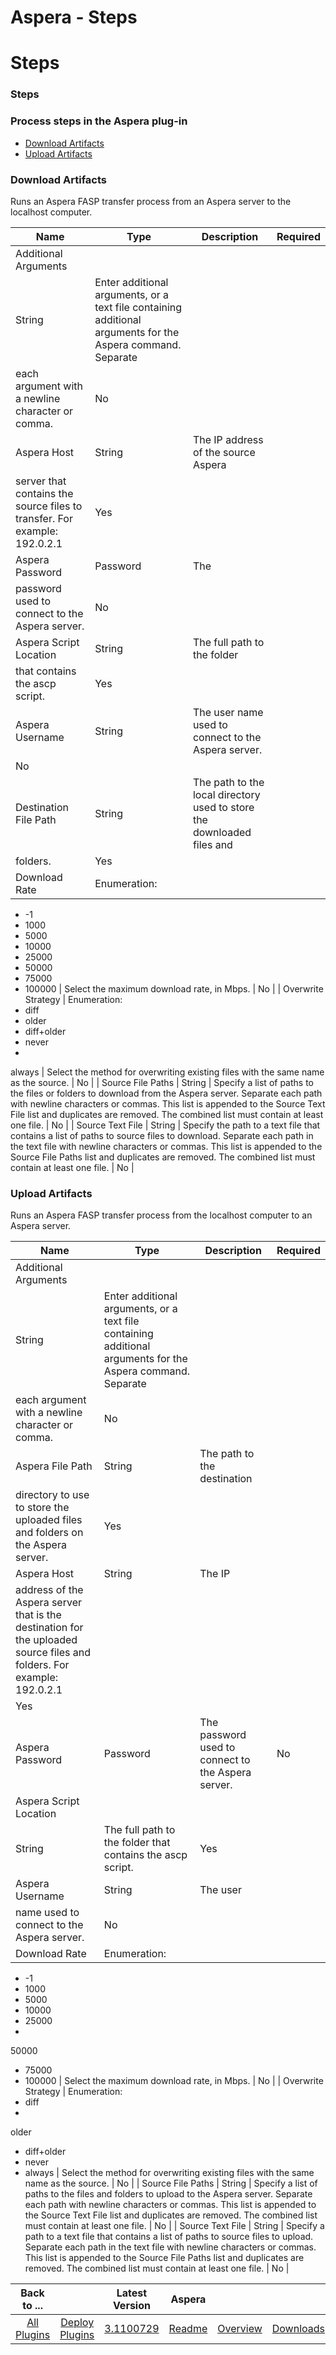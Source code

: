 
Aspera - Steps
==============

# Steps



### Steps




 



### Process steps in the Aspera plug-in


* [Download Artifacts](#download_artifacts)
* [Upload 
Artifacts](#upload_artifacts)



### Download Artifacts


Runs an Aspera FASP transfer process from an Aspera server to 
the localhost computer.




| Name | Type | Description | Required |
| --- | --- | --- | --- |
| Additional Arguments | 
String | Enter additional arguments, or a text file containing additional arguments for the Aspera command. Separate 
each argument with a newline character or comma. | No |
| Aspera Host | String | The IP address of the source Aspera 
server that contains the source files to transfer. For example: 192.0.2.1 | Yes |
| Aspera Password | Password | The 
password used to connect to the Aspera server. | No |
| Aspera Script Location | String | The full path to the folder 
that contains the ascp script. | Yes |
| Aspera Username | String | The user name used to connect to the Aspera server. 
| No |
| Destination File Path | String | The path to the local directory used to store the downloaded files and 
folders. | Yes |
| Download Rate | Enumeration:
* -1
* 1000
* 5000
* 10000
* 25000
* 50000
* 75000
* 100000
 | Select 
the maximum download rate, in Mbps. | No |
| Overwrite Strategy | Enumeration:
* diff
* older
* diff+older
* never
* 
always
 | Select the method for overwriting existing files with the same name as the source. | No |
| Source File Paths 
| String | Specify a list of paths to the files or folders to download from the Aspera server. Separate each path with 
newline characters or commas. This list is appended to the Source Text File list and duplicates are removed. The 
combined list must contain at least one file. | No |
| Source Text File | String | Specify the path to a text file that 
contains a list of paths to source files to download. Separate each path in the text file with newline characters or 
commas. This list is appended to the Source File Paths list and duplicates are removed. The combined list must contain 
at least one file. | No |





### Upload Artifacts


Runs an Aspera FASP transfer process from the localhost computer 
to an Aspera server.




| Name | Type | Description | Required |
| --- | --- | --- | --- |
| Additional Arguments | 
String | Enter additional arguments, or a text file containing additional arguments for the Aspera command. Separate 
each argument with a newline character or comma. | No |
| Aspera File Path | String | The path to the destination 
directory to use to store the uploaded files and folders on the Aspera server. | Yes |
| Aspera Host | String | The IP 
address of the Aspera server that is the destination for the uploaded source files and folders. For example: 192.0.2.1 |
 Yes |
| Aspera Password | Password | The password used to connect to the Aspera server. | No |
| Aspera Script Location
 | String | The full path to the folder that contains the ascp script. | Yes |
| Aspera Username | String | The user 
name used to connect to the Aspera server. | No |
| Download Rate | Enumeration:
* -1
* 1000
* 5000
* 10000
* 25000
* 
50000
* 75000
* 100000
 | Select the maximum download rate, in Mbps. | No |
| Overwrite Strategy | Enumeration:
* diff
*
 older
* diff+older
* never
* always
 | Select the method for overwriting existing files with the same name as the 
source. | No |
| Source File Paths | String | Specify a list of paths to the files and folders to upload to the Aspera 
server. Separate each path with newline characters or commas. This list is appended to the Source Text File list and 
duplicates are removed. The combined list must contain at least one file. | No |
| Source Text File | String | Specify a
 path to a text file that contains a list of paths to source files to upload. Separate each path in the text file with 
newline characters or commas. This list is appended to the Source File Paths list and duplicates are removed. The 
combined list must contain at least one file. | No |







|Back to ...||Latest Version|Aspera |||
| :---: | :---: | :---: | :---: | :---: | :---: |
|[All Plugins](../../index.md)|[Deploy Plugins](../README.md)|[3.1100729](https://raw.githubusercontent.com/UrbanCode/IBM-UCD-PLUGINS/main/files/aspera/aspera-3.1100729.zip)|[Readme](README.md)|[Overview](overview.md)|[Downloads](downloads.md)|
